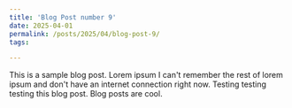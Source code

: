 ```yaml
---
title: 'Blog Post number 9'
date: 2025-04-01
permalink: /posts/2025/04/blog-post-9/
tags:

---
```


This is a sample blog post. Lorem ipsum I can't remember the rest of lorem ipsum and don't have an internet connection right now. Testing testing testing this blog post. Blog posts are cool.
